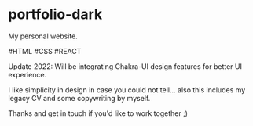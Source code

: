 # portfolio-dark
My personal website.

#HTML
#CSS
#REACT 

Update 2022: Will be integrating Chakra-UI design features for better UI experience.

I like simplicity in design in case you could not tell... also this includes my legacy CV and some copywriting by myself. 

Thanks and get in touch if you'd like to work together ;)

